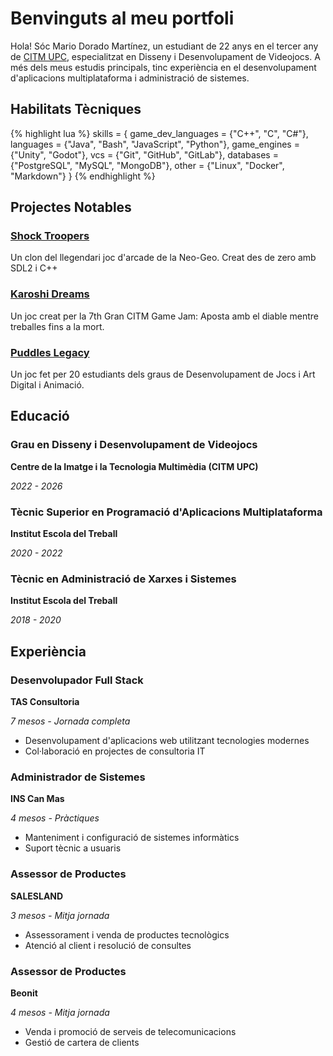 # Benvinguts al meu portfoli

Hola! Sóc Mario Dorado Martínez, un estudiant de 22 anys en el tercer any de <a href="https://www.citm.upc.edu/esp/estudis/graus-videojocs/">CITM UPC</a>, especialitzat en Disseny i Desenvolupament de Videojocs. A més dels meus estudis principals, tinc experiència en el desenvolupament d'aplicacions multiplataforma i administració de sistemes.

## Habilitats Tècniques

{% highlight lua %}
skills = {
  game_dev_languages = {"C++", "C", "C#"},
  languages = {"Java", "Bash", "JavaScript", "Python"},
  game_engines = {"Unity", "Godot"},
  vcs = {"Git", "GitHub", "GitLab"},
  databases = {"PostgreSQL", "MySQL", "MongoDB"},
  other = {"Linux", "Docker", "Markdown"}
}
{% endhighlight %}

## Projectes Notables

<div class="grid">
  <div class="card">
  <h3><a href="{{ site.baseurl_root }}/ca/posts/2024/01/10/Schock-Troopers/">Shock Troopers</a></h3>
  <p>Un clon del llegendari joc d'arcade de la Neo-Geo. Creat des de zero amb SDL2 i C++</p>
  </div>
  <div class="card">
  <h3><a href="{{ site.baseurl_root }}/ca/posts/2024/02/01/Karoshi-Dreams/">Karoshi Dreams</a></h3>
  <p>Un joc creat per la 7th Gran CITM Game Jam: Aposta amb el diable mentre treballes fins a la mort.</p>
  </div>
  <div class="card">
  <h3><a href="{{ site.baseurl_root }}/ca/posts/2024/06/13/Puddles-Legacy/">Puddles Legacy</a></h3>
  <p>Un joc fet per 20 estudiants dels graus de Desenvolupament de Jocs i Art Digital i Animació.</p> <!-- TODO cambiar estos textos -->
  </div>
</div>

## Educació

<div class="grid">
  <div class="card">
  <h3>Grau en Disseny i Desenvolupament de Videojocs</h3>
  <p class="card-subtitle"><strong>Centre de la Imatge i la Tecnologia Multimèdia (CITM UPC)</strong></p>
  <p class="card-subtitle"><em>2022 - 2026</em></p>
  </div>
  
  <div class="card">
  <h3>Tècnic Superior en Programació d'Aplicacions Multiplataforma</h3>
  <p class="card-subtitle"><strong>Institut Escola del Treball</strong></p>
  <p class="card-subtitle"><em>2020 - 2022</em></p>
  </div>
  
  <div class="card">
  <h3>Tècnic en Administració de Xarxes i Sistemes</h3>
  <p class="card-subtitle"><strong>Institut Escola del Treball</strong></p>
  <p class="card-subtitle"><em>2018 - 2020</em></p>
  </div>
</div>

## Experiència

<div class="grid">
  <div class="card">
  <h3>Desenvolupador Full Stack</h3>
  <p class="card-subtitle"><strong>TAS Consultoria</strong></p>
  <p class="card-subtitle"><em>7 mesos - Jornada completa</em></p>
  <ul>
    <li>Desenvolupament d'aplicacions web utilitzant tecnologies modernes</li>
    <li>Col·laboració en projectes de consultoria IT</li>
  </ul>
  </div>

  <div class="card">
  <h3>Administrador de Sistemes</h3>
  <p class="card-subtitle"><strong>INS Can Mas</strong></p>
  <p class="card-subtitle"><em>4 mesos - Pràctiques</em></p>
  <ul>
    <li>Manteniment i configuració de sistemes informàtics</li>
    <li>Suport tècnic a usuaris</li>
  </ul>
  </div>

  <div class="card">
  <h3>Assessor de Productes</h3>
  <p class="card-subtitle"><strong>SALESLAND</strong></p>
  <p class="card-subtitle"><em>3 mesos - Mitja jornada</em></p>
  <ul>
    <li>Assessorament i venda de productes tecnològics</li>
    <li>Atenció al client i resolució de consultes</li>
  </ul>
  </div>

  <div class="card">
  <h3>Assessor de Productes</h3>
  <p class="card-subtitle"><strong>Beonit</strong></p>
  <p class="card-subtitle"><em>4 mesos - Mitja jornada</em></p>
  <ul>
    <li>Venda i promoció de serveis de telecomunicacions</li>
    <li>Gestió de cartera de clients</li>
  </ul>
  </div>
</div>